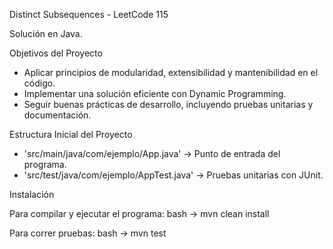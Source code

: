 Distinct Subsequences - LeetCode 115

Solución en Java.

Objetivos del Proyecto
- Aplicar principios de modularidad, extensibilidad y mantenibilidad en el código.
- Implementar una solución eficiente con Dynamic Programming.
- Seguir buenas prácticas de desarrollo, incluyendo pruebas unitarias y documentación.

Estructura Inicial del Proyecto
- 'src/main/java/com/ejemplo/App.java' -> Punto de entrada del programa.
- 'src/test/java/com/ejemplo/AppTest.java' -> Pruebas unitarias con JUnit.


Instalación

Para compilar y ejecutar el programa:
bash -> mvn clean install

Para correr pruebas:
bash -> mvn test
